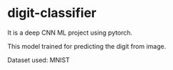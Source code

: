 # digit-classifier
It is a deep CNN ML project using pytorch.

This model trained for predicting the digit from image.

Dataset used: MNIST
